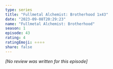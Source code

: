 ```yaml
---
type: series
title: "Fullmetal Alchemist: Brotherhood 1x43"
date: "2023-09-08T20:29:23"
name: "Fullmetal Alchemist: Brotherhood"
season: 1
episode: 43
rating: 4
ratingEmoji: ⭐️⭐️⭐️⭐️
share: false
---
```


*[No review was written for this episode]*
